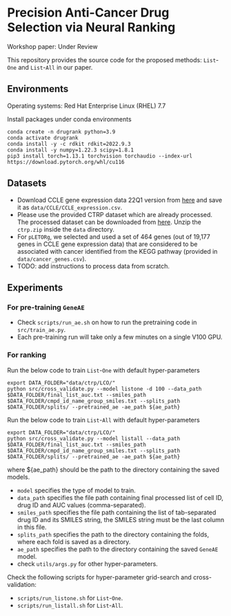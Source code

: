 # Precision Anti-Cancer Drug Selection via Neural Ranking

Workshop paper: Under Review

This repository provides the source code for the proposed methods: $\mathtt{List\text{-}One}$ and $\mathtt{List\text{-}All}$ in our paper.

## Environments
Operating systems: Red Hat Enterprise Linux (RHEL) 7.7

Install packages under conda environments
```
conda create -n drugrank python=3.9
conda activate drugrank
conda install -y -c rdkit rdkit=2022.9.3
conda install -y numpy=1.22.3 scipy=1.8.1
pip3 install torch=1.13.1 torchvision torchaudio --index-url https://download.pytorch.org/whl/cu116
````

## Datasets
- Download CCLE gene expression data 22Q1 version from [here](https://ndownloader.figshare.com/files/34008404) and save it as `data/CCLE/CCLE_expression.csv`.
- Please use the provided CTRP dataset which are already processed. The processed dataset can be downloaded from [here](https://drive.google.com/file/d/1NzpOa0g0eA_Yk0lVdkn4tLABHgL7QqmS/view?usp=sharing). Unzip the `ctrp.zip` inside the `data` directory.
- For $\mathtt{pLETORg}$, we selected and used a set of 464 genes (out of 19,177 genes in CCLE gene expression data) that are considered to be associated with cancer identified from the KEGG pathway (provided in `data/cancer_genes.csv`).
- TODO: add instructions to process data from scratch.

## Experiments

### For pre-training $\mathtt{GeneAE}$

- Check `scripts/run_ae.sh` on how to run the pretraining code in `src/train_ae.py`.
- Each pre-training run will take only a few minutes on a single V100 GPU.

### For ranking 
Run the below code to train $\mathtt{List\text{-}One}$ with default hyper-parameters

```
export DATA_FOLDER="data/ctrp/LCO/"
python src/cross_validate.py --model listone -d 100 --data_path $DATA_FOLDER/final_list_auc.txt --smiles_path $DATA_FOLDER/cmpd_id_name_group_smiles.txt --splits_path $DATA_FOLDER/splits/ --pretrained_ae -ae_path ${ae_path}
```

Run the below code to train $\mathtt{List\text{-}All}$ with default hyper-parameters

```
export DATA_FOLDER="data/ctrp/LCO/"
python src/cross_validate.py --model listall --data_path $DATA_FOLDER/final_list_auc.txt --smiles_path $DATA_FOLDER/cmpd_id_name_group_smiles.txt --splits_path $DATA_FOLDER/splits/ --pretrained_ae -ae_path ${ae_path}
```
where ${ae_path} should be the path to the directory containing the saved models.

- `model` specifies the type of model to train.
- `data_path` specifies the file path containing final processed list of cell ID, drug ID and AUC values (comma-separated).
- `smiles_path` specifies the file path containing the list of tab-separated drug ID and its SMILES string, the SMILES string must be the last column in this file. 
- `splits_path` specifies the path to the directory containing the folds, where each fold is saved as a directory.
- `ae_path` specifies the path to the directory containing the saved $\mathtt{GeneAE}$ model.
- check `utils/args.py` for other hyper-parameters.

Check the following scripts for hyper-parameter grid-search and cross-validation:
- `scripts/run_listone.sh` for $\mathtt{List\text{-}One}$.
- `scripts/run_listall.sh` for $\mathtt{List\text{-}All}$.

